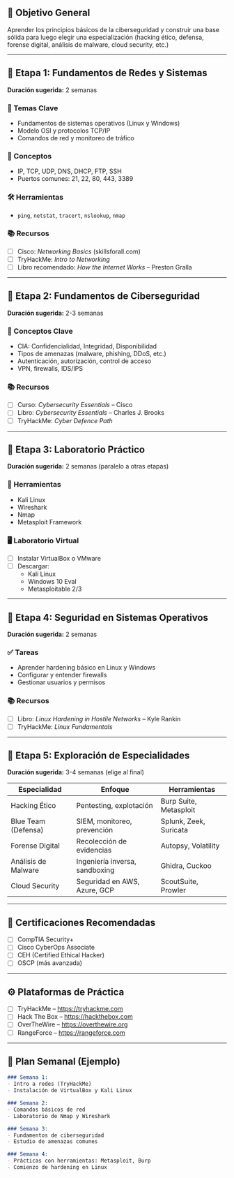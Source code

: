## 📅 Objetivo General
Aprender los principios básicos de la ciberseguridad y construir una base sólida para luego elegir una especialización (hacking ético, defensa, forense digital, análisis de malware, cloud security, etc.)

---

## 📍 Etapa 1: Fundamentos de Redes y Sistemas
**Duración sugerida:** 2 semanas

### 🔧 Temas Clave
- Fundamentos de sistemas operativos (Linux y Windows)
- Modelo OSI y protocolos TCP/IP
- Comandos de red y monitoreo de tráfico

### 🧠 Conceptos
- IP, TCP, UDP, DNS, DHCP, FTP, SSH
- Puertos comunes: 21, 22, 80, 443, 3389

### 🛠️ Herramientas
- `ping`, `netstat`, `tracert`, `nslookup`, `nmap`

### 📚 Recursos
- [ ] Cisco: *Networking Basics* (skillsforall.com)
- [ ] TryHackMe: *Intro to Networking*
- [ ] Libro recomendado: *How the Internet Works* – Preston Gralla

---

## 🧱 Etapa 2: Fundamentos de Ciberseguridad
**Duración sugerida:** 2-3 semanas

### 🔐 Conceptos Clave
- CIA: Confidencialidad, Integridad, Disponibilidad
- Tipos de amenazas (malware, phishing, DDoS, etc.)
- Autenticación, autorización, control de acceso
- VPN, firewalls, IDS/IPS

### 📚 Recursos
- [ ] Curso: *Cybersecurity Essentials* – Cisco
- [ ] Libro: *Cybersecurity Essentials* – Charles J. Brooks
- [ ] TryHackMe: *Cyber Defence Path*

---

## 🧪 Etapa 3: Laboratorio Práctico
**Duración sugerida:** 2 semanas (paralelo a otras etapas)

### 🧰 Herramientas
- Kali Linux
- Wireshark
- Nmap
- Metasploit Framework

### 🖥️ Laboratorio Virtual
- [ ] Instalar VirtualBox o VMware
- [ ] Descargar:
  - Kali Linux
  - Windows 10 Eval
  - Metasploitable 2/3

---

## 🧠 Etapa 4: Seguridad en Sistemas Operativos
**Duración sugerida:** 2 semanas

### ✅ Tareas
- Aprender hardening básico en Linux y Windows
- Configurar y entender firewalls
- Gestionar usuarios y permisos

### 📚 Recursos
- [ ] Libro: *Linux Hardening in Hostile Networks* – Kyle Rankin
- [ ] TryHackMe: *Linux Fundamentals*

---

## 🚀 Etapa 5: Exploración de Especialidades
**Duración sugerida:** 3-4 semanas (elige al final)

| Especialidad         | Enfoque                             | Herramientas |
|----------------------|--------------------------------------|--------------|
| Hacking Ético        | Pentesting, explotación              | Burp Suite, Metasploit |
| Blue Team (Defensa)  | SIEM, monitoreo, prevención          | Splunk, Zeek, Suricata |
| Forense Digital      | Recolección de evidencias            | Autopsy, Volatility |
| Análisis de Malware  | Ingeniería inversa, sandboxing       | Ghidra, Cuckoo |
| Cloud Security       | Seguridad en AWS, Azure, GCP         | ScoutSuite, Prowler |

---

## 📜 Certificaciones Recomendadas
- [ ] CompTIA Security+
- [ ] Cisco CyberOps Associate
- [ ] CEH (Certified Ethical Hacker)
- [ ] OSCP (más avanzada)

---

## ⚙️ Plataformas de Práctica
- [ ] TryHackMe – https://tryhackme.com
- [ ] Hack The Box – https://hackthebox.com
- [ ] OverTheWire – https://overthewire.org
- [ ] RangeForce – https://rangeforce.com

---

## 📆 Plan Semanal (Ejemplo)
```markdown
### Semana 1:
- Intro a redes (TryHackMe)
- Instalación de VirtualBox y Kali Linux

### Semana 2:
- Comandos básicos de red
- Laboratorio de Nmap y Wireshark

### Semana 3:
- Fundamentos de ciberseguridad
- Estudio de amenazas comunes

### Semana 4:
- Prácticas con herramientas: Metasploit, Burp
- Comienzo de hardening en Linux

